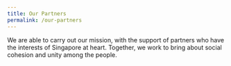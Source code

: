 ```yaml
---
title: Our Partners
permalink: /our-partners
---
```

We are able to carry out our mission, with the support of partners who have the interests of Singapore at heart. Together, we work to bring about social cohesion and unity among the people.